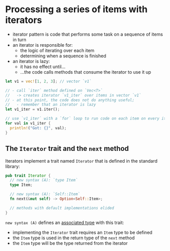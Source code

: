 # Processing a series of items with iterators

- iterator pattern is code that performs some task on a sequence of items in turn
- an iterator is responsible for:
  - the logic of iterating over each item
  - determining when a sequence is finished
- an iterator is lazy:
  - it has no effect until...
  - ...the code calls methods that consume the iterator to use it up

```rust
let v1 = vec![1, 2, 3]; // vector `v1`

// - call `iter` method defined on `Vec<T>`
//   -> creates iterator `v1_iter` over items in vector `v1`
// - at this point, the code does not do anything useful;
//   - remember that an iterator is lazy
let v1_iter = v1.iter();

// use `v1_iter` with a `for` loop to run code on each item on every iteration
for val in v1_iter {
  println!("Got: {}", val);
}
```

## The `Iterator` trait and the `next` method

Iterators implement a trait named `Iterator` that is defined in the standard library:

```rust
pub trait Iterator {
  // new syntax (A): `type Item`
  type Item;

  // new syntax (A): `Self::Item`
  fn next(&mut self) -> Option<Self::Item>;

  // methods with default implementations elided
}
```

`new syntax (A)` defines an [associated type](../../19-advanced-features/19-2-advanced-traits/README.md/#specifying-placeholder-types-in-trait-definitions-with-associated-types) with this trait:

- implementing the `Iterator` trait requires an `Item` type to be defined
- the `Item` type is used in the return type of the `next` method
- the `Item` type will be the type returned from the iterator
